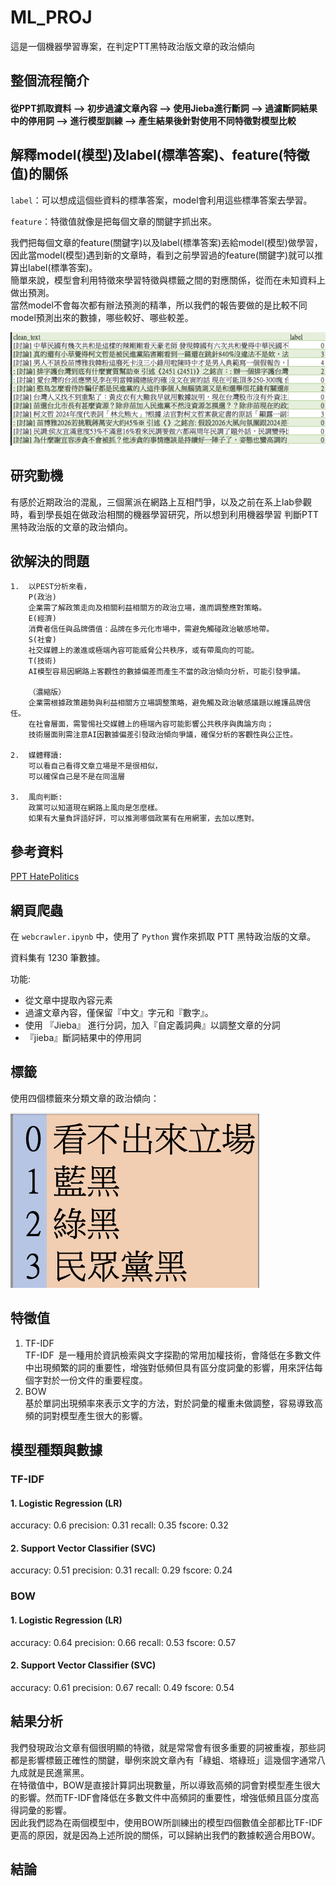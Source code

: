 # ML_PROJ

這是一個機器學習專案，在判定PTT黑特政治版文章的政治傾向

## 整個流程簡介
#### 從PPT抓取資料 --> 初步過濾文章內容 --> 使用Jieba進行斷詞 --> 過濾斷詞結果中的停用詞 --> 進行模型訓練 --> 產生結果後針對使用不同特徵對模型比較

## 解釋model(模型)及label(標準答案)、feature(特徵值)的關係

`label`：可以想成這個些資料的標準答案，model會利用這些標準答案去學習。  

`feature`：特徵值就像是把每個文章的關鍵字抓出來。  

我們把每個文章的feature(關鍵字)以及label(標準答案)丟給model(模型)做學習，因此當model(模型)遇到新的文章時，看到之前學習過的feature(關鍵字)就可以推算出label(標準答案)。  
簡單來說，模型會利用特徵來學習特徵與標籤之間的對應關係，從而在未知資料上做出預測。  
當然model不會每次都有辦法預測的精準，所以我們的報告要做的是比較不同model預測出來的數據，哪些較好、哪些較差。

<img src="/img/text.png" alt=" "  >

## 研究動機
有感於近期政治的混亂，三個黨派在網路上互相鬥爭，以及之前在系上lab參觀時，看到學長姐在做政治相關的機器學習研究，所以想到利用機器學習
判斷PTT黑特政治版的文章的政治傾向。

## 欲解決的問題
```
1.  以PEST分析來看，
    P(政治)
    企業需了解政策走向及相關利益相關方的政治立場，進而調整應對策略。
    E(經濟)
    消費者信任與品牌價值：品牌在多元化市場中，需避免觸碰政治敏感地帶。
    S(社會)
    社交媒體上的激進或極端內容可能威脅公共秩序，或有帶風向的可能。
    T(技術)
    AI模型容易因網路上客觀性的數據偏差而產生不當的政治傾向分析，可能引發爭議。
  
    （濃縮版）
    企業需根據政策趨勢與利益相關方立場調整策略，避免觸及政治敏感議題以維護品牌信任。
    在社會層面，需警惕社交媒體上的極端內容可能影響公共秩序與輿論方向；
    技術層面則需注意AI因數據偏差引發政治傾向爭議，確保分析的客觀性與公正性。

2.  媒體釋讀:
    可以看自己看得文章立場是不是很相似，
    可以確保自己是不是在同溫層

3.  風向判斷:
    政黨可以知道現在網路上風向是怎麼樣。
    如果有大量負評語好評，可以推測哪個政黨有在用網軍，去加以應對。
```
## 參考資料
[PPT HatePolitics](https://www.ptt.cc/bbs/HatePolitics/index.html)	

## 網頁爬蟲
在 `webcrawler.ipynb` 中，使用了 `Python` 實作來抓取 PTT 黑特政治版的文章。

資料集有 1230 筆數據。

功能:
- 從文章中提取內容元素
- 過濾文章內容，僅保留『中文』字元和『數字』。
- 使用 『Jieba』 進行分詞，加入『自定義詞典』以調整文章的分詞
- 『jieba』斷詞結果中的停用詞
  
## 標籤
使用四個標籤來分類文章的政治傾向：

<img src="/img/label.png" alt=" " />


## 特徵值
1. TF-IDF  
   TF-IDF 是一種用於資訊檢索與文字探勘的常用加權技術，會降低在多數文件中出現頻繁的詞的重要性，增強對低頻但具有區分度詞彙的影響，用來評估每個字對於一份文件的重要程度。  
2. BOW  
   基於單詞出現頻率來表示文字的方法，對於詞彙的權重未做調整，容易導致高頻的詞對模型產生很大的影響。
## 模型種類與數據
### TF-IDF
#### 1. Logistic Regression (LR)
accuracy: 0.6
precision: 0.31
recall: 0.35
fscore: 0.32
#### 2. Support Vector Classifier (SVC)
accuracy: 0.51
precision: 0.31
recall: 0.29
fscore: 0.24

### BOW
#### 1. Logistic Regression (LR)
accuracy: 0.64
precision: 0.66
recall: 0.53
fscore: 0.57

#### 2. Support Vector Classifier (SVC)
accuracy: 0.61
precision: 0.67
recall: 0.49
fscore: 0.54

## 結果分析
我們發現政治文章有個很明顯的特徵，就是常常會有很多重要的詞被重複，那些詞都是影響標籤正確性的關鍵，舉例來說文章內有「綠蛆、塔綠班」這幾個字通常八九成就是民進黨黑。  
在特徵值中，BOW是直接計算詞出現數量，所以導致高頻的詞會對模型產生很大的影響。然而TF-IDF會降低在多數文件中高頻詞的重要性，增強低頻且區分度高得詞彙的影響。  
因此我們認為在兩個模型中，使用BOW所訓練出的模型四個數值全部都比TF-IDF更高的原因，就是因為上述所說的關係，可以歸納出我們的數據較適合用BOW。

## 結論
